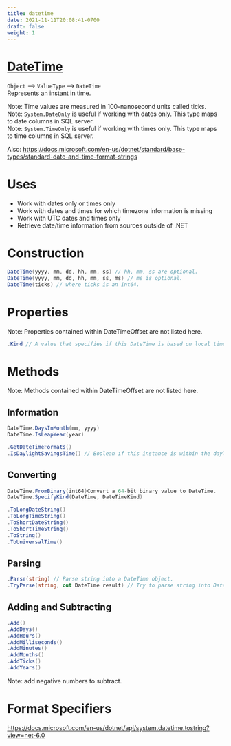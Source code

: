 ```yaml
---
title: datetime
date: 2021-11-11T20:08:41-0700
draft: false
weight: 1
---
```


# [DateTime](https://docs.microsoft.com/en-us/dotnet/api/system.datetime?view=net-6.0)
`Object` –> `ValueType` –> `DateTime`  
Represents an instant in time.  

Note: Time values are measured in 100-nanosecond units called ticks.  
Note: `System.DateOnly` is useful if working with dates only. This type maps to date columns in SQL server.  
Note: `System.TimeOnly` is useful if working with times only. This type maps to time columns in SQL server.  

Also: <https://docs.microsoft.com/en-us/dotnet/standard/base-types/standard-date-and-time-format-strings>

# Uses
- Work with dates only or times only
- Work with dates and times for which timezone information is missing
- Work with UTC dates and times only
- Retrieve date/time information from sources outside of .NET

# Construction
```cs
DateTime(yyyy, mm, dd, hh, mm, ss) // hh, mm, ss are optional.
DateTime(yyyy, mm, dd, hh, mm, ss, ms) // ms is optional.
DateTime(ticks) // where ticks is an Int64.
```

# Properties
Note: Properties contained within DateTimeOffset are not listed here.

```cs
.Kind // A value that specifies if this DateTime is based on local time, UTC, or neither.
```

# Methods
Note: Methods contained within DateTimeOffset are not listed here.

## Information
```cs
DateTime.DaysInMonth(mm, yyyy)
DateTime.IsLeapYear(year)

.GetDateTimeFormats()
.IsDaylightSavingsTime() // Boolean if this instance is within the daylight savings time range for the current timezone.
```

## Converting
```cs
DateTime.FromBinary(int64)Convert a 64-bit binary value to DateTime.
DateTime.SpecifyKind(DateTime, DateTimeKind)

.ToLongDateString()
.ToLongTimeString()
.ToShortDateString()
.ToShortTimeString()
.ToString()
.ToUniversalTime()
```

## Parsing
```cs
.Parse(string) // Parse string into a DateTime object.
.TryParse(string, out DateTime result) // Try to parse string into DateTime result.
```

## Adding and Subtracting
```cs
.Add()
.AddDays()
.AddHours()
.AddMilliseconds()
.AddMinutes()
.AddMonths()
.AddTicks()
.AddYears()
```

Note: add negative numbers to subtract.

# Format Specifiers
<https://docs.microsoft.com/en-us/dotnet/api/system.datetime.tostring?view=net-6.0>

